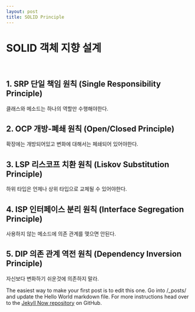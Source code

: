 ```yaml
---
layout: post
title: SOLID Principle
---
```


# SOLID  객체 지향 설계 <br> <br>    

## 1. SRP 단일 책임 원칙 (Single Responsibility Principle)<br> 
클래스와 메소드는 하나의 역할만 수행해야한다.<br> 
## 2. OCP 개방-폐쇄 원칙 (Open/Closed Principle)<br> 
확장에는 개방되어있고 변화에 대해서는 페쇄되어 있어야한다.<br> 
## 3. LSP 리스코프 치환 원칙 (Liskov Substitution Principle)  <br> 
하위 타입은 언제나 상위 타입으로 교체될 수 있어야한다.<br> 
## 4. ISP 인터페이스 분리 원칙 (Interface Segregation Principle)<br> 
사용하지 않는 메소드에 의존 관계를 맺으면 안된다.<br> 
## 5. DIP 의존 관계 역전 원칙 (Dependency Inversion Principle)  <br> 
자신보다 변화하기 쉬운것에 의존하지 말라.<br> 
  
  
The easiest way to make your first post is to edit this one. Go into /_posts/ and update the Hello World markdown file. For more instructions head over to the [Jekyll Now repository](https://github.com/barryclark/jekyll-now) on GitHub.
